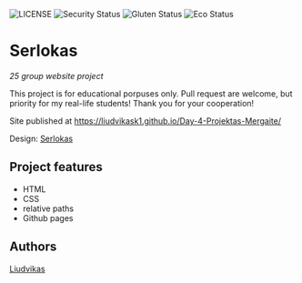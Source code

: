 ![LICENSE](https://img.shields.io/badge/license-MIT-blue.svg?style=flat-square)
![Security Status](https://img.shields.io/security-headers?label=Security&url=https%3A%2F%2Fgithub.com&style=flat-square)
![Gluten Status](https://img.shields.io/badge/Gluten-Free-green.svg)
![Eco Status](https://img.shields.io/badge/ECO-Friendly-green.svg)

# Serlokas

_25 group website project_

This project is for educational porpuses only. Pull request are welcome, but priority for my real-life students! Thank you for your cooperation!

Site published at https://liudvikask1.github.io/Day-4-Projektas-Mergaite/

Design: [Serlokas](https://cdn.discordapp.com/attachments/648536139677958156/648860692459290634/unknown.png)

## Project features

- HTML
- CSS
- relative paths
- Github pages

## Authors

[Liudvikas](https://github.com/Liudvikask1)
